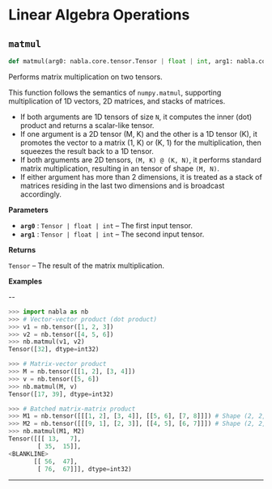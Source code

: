 # Linear Algebra Operations

## `matmul`

```python
def matmul(arg0: nabla.core.tensor.Tensor | float | int, arg1: nabla.core.tensor.Tensor | float | int) -> nabla.core.tensor.Tensor:
```
Performs matrix multiplication on two tensors.

This function follows the semantics of `numpy.matmul`, supporting
multiplication of 1D vectors, 2D matrices, and stacks of matrices.

- If both arguments are 1D tensors of size `N`, it computes the inner
  (dot) product and returns a scalar-like tensor.
- If one argument is a 2D tensor (M, K) and the other is a 1D tensor (K),
  it promotes the vector to a matrix (1, K) or (K, 1) for the
  multiplication, then squeezes the result back to a 1D tensor.
- If both arguments are 2D tensors, `(M, K) @ (K, N)`, it performs standard
  matrix multiplication, resulting in an tensor of shape `(M, N)`.
- If either argument has more than 2 dimensions, it is treated as a stack
  of matrices residing in the last two dimensions and is broadcast accordingly.

**Parameters**

- **`arg0`** : `Tensor | float | int` – The first input tensor.
- **`arg1`** : `Tensor | float | int` – The second input tensor.

**Returns**

`Tensor` – The result of the matrix multiplication.

**Examples**

--
```python
>>> import nabla as nb
>>> # Vector-vector product (dot product)
>>> v1 = nb.tensor([1, 2, 3])
>>> v2 = nb.tensor([4, 5, 6])
>>> nb.matmul(v1, v2)
Tensor([32], dtype=int32)
```

```python
>>> # Matrix-vector product
>>> M = nb.tensor([[1, 2], [3, 4]])
>>> v = nb.tensor([5, 6])
>>> nb.matmul(M, v)
Tensor([17, 39], dtype=int32)
```

```python
>>> # Batched matrix-matrix product
>>> M1 = nb.tensor([[[1, 2], [3, 4]], [[5, 6], [7, 8]]]) # Shape (2, 2, 2)
>>> M2 = nb.tensor([[[9, 1], [2, 3]], [[4, 5], [6, 7]]]) # Shape (2, 2, 2)
>>> nb.matmul(M1, M2)
Tensor([[[ 13,   7],
        [ 35,  15]],
<BLANKLINE>
       [[ 56,  47],
        [ 76,  67]]], dtype=int32)
```

---
